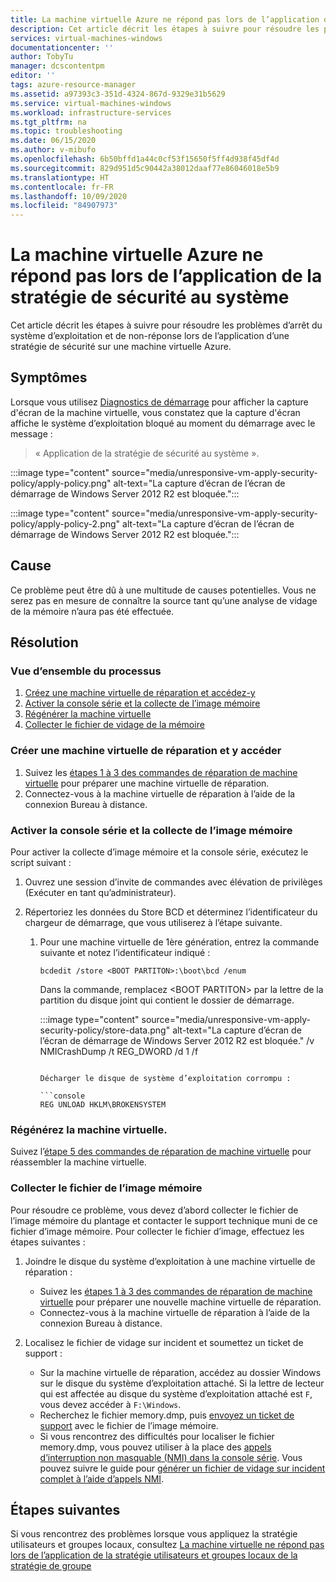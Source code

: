```yaml
---
title: La machine virtuelle Azure ne répond pas lors de l’application de la stratégie de sécurité au système
description: Cet article décrit les étapes à suivre pour résoudre les problèmes de blocage de l’écran de chargement si la machine virtuelle ne répond pas lors de l’application d’une stratégie de sécurité au système sur une machine virtuelle Azure.
services: virtual-machines-windows
documentationcenter: ''
author: TobyTu
manager: dcscontentpm
editor: ''
tags: azure-resource-manager
ms.assetid: a97393c3-351d-4324-867d-9329e31b5629
ms.service: virtual-machines-windows
ms.workload: infrastructure-services
ms.tgt_pltfrm: na
ms.topic: troubleshooting
ms.date: 06/15/2020
ms.author: v-mibufo
ms.openlocfilehash: 6b50bffd1a44c0cf53f15650f5ff4d938f45df4d
ms.sourcegitcommit: 829d951d5c90442a38012daaf77e86046018e5b9
ms.translationtype: HT
ms.contentlocale: fr-FR
ms.lasthandoff: 10/09/2020
ms.locfileid: "84907973"
---
```

# <a name="azure-vm-is-unresponsive-while-applying-security-policy-to-the-system"></a>La machine virtuelle Azure ne répond pas lors de l’application de la stratégie de sécurité au système

Cet article décrit les étapes à suivre pour résoudre les problèmes d’arrêt du système d’exploitation et de non-réponse lors de l’application d’une stratégie de sécurité sur une machine virtuelle Azure.

## <a name="symptoms"></a>Symptômes

Lorsque vous utilisez [Diagnostics de démarrage](boot-diagnostics.md) pour afficher la capture d'écran de la machine virtuelle, vous constatez que la capture d'écran affiche le système d’exploitation bloqué au moment du démarrage avec le message :

> « Application de la stratégie de sécurité au système ».

:::image type="content" source="media/unresponsive-vm-apply-security-policy/apply-policy.png" alt-text="La capture d’écran de l’écran de démarrage de Windows Server 2012 R2 est bloquée.":::

:::image type="content" source="media/unresponsive-vm-apply-security-policy/apply-policy-2.png" alt-text="La capture d’écran de l’écran de démarrage de Windows Server 2012 R2 est bloquée.":::

## <a name="cause"></a>Cause

Ce problème peut être dû à une multitude de causes potentielles. Vous ne serez pas en mesure de connaître la source tant qu’une analyse de vidage de la mémoire n’aura pas été effectuée.

## <a name="resolution"></a>Résolution

### <a name="process-overview"></a>Vue d’ensemble du processus

1. [Créez une machine virtuelle de réparation et accédez-y](#create-and-access-a-repair-vm)
2. [Activer la console série et la collecte de l’image mémoire](#enable-serial-console-and-memory-dump-collection)
3. [Régénérer la machine virtuelle](#rebuild-the-vm)
4. [Collecter le fichier de vidage de la mémoire](#collect-the-memory-dump-file)

### <a name="create-and-access-a-repair-vm"></a>Créer une machine virtuelle de réparation et y accéder

1. Suivez les [étapes 1 à 3 des commandes de réparation de machine virtuelle](repair-windows-vm-using-azure-virtual-machine-repair-commands.md#repair-process-example) pour préparer une machine virtuelle de réparation.
2. Connectez-vous à la machine virtuelle de réparation à l’aide de la connexion Bureau à distance.

### <a name="enable-serial-console-and-memory-dump-collection"></a>Activer la console série et la collecte de l’image mémoire

Pour activer la collecte d’image mémoire et la console série, exécutez le script suivant :

1. Ouvrez une session d’invite de commandes avec élévation de privilèges (Exécuter en tant qu’administrateur).
2. Répertoriez les données du Store BCD et déterminez l’identificateur du chargeur de démarrage, que vous utiliserez à l’étape suivante.

     1. Pour une machine virtuelle de 1ère génération, entrez la commande suivante et notez l’identificateur indiqué :

        ```console
        bcdedit /store <BOOT PARTITON>:\boot\bcd /enum
        ```

        Dans la commande, remplacez \<BOOT PARTITON> par la lettre de la partition du disque joint qui contient le dossier de démarrage.

        :::image type="content" source="media/unresponsive-vm-apply-security-policy/store-data.png" alt-text="La capture d’écran de l’écran de démarrage de Windows Server 2012 R2 est bloquée." /v NMICrashDump /t REG_DWORD /d 1 /f
        ```

        Décharger le disque de système d’exploitation corrompu :

        ```console
        REG UNLOAD HKLM\BROKENSYSTEM
        ```

### <a name="rebuild-the-vm"></a>Régénérez la machine virtuelle.

Suivez l’[étape 5 des commandes de réparation de machine virtuelle](repair-windows-vm-using-azure-virtual-machine-repair-commands.md#repair-process-example) pour réassembler la machine virtuelle.

### <a name="collect-the-memory-dump-file"></a>Collecter le fichier de l’image mémoire

Pour résoudre ce problème, vous devez d’abord collecter le fichier de l’image mémoire du plantage et contacter le support technique muni de ce fichier d’image mémoire. Pour collecter le fichier d’image, effectuez les étapes suivantes :

1. Joindre le disque du système d’exploitation à une machine virtuelle de réparation :

    - Suivez les [étapes 1 à 3 des commandes de réparation de machine virtuelle](repair-windows-vm-using-azure-virtual-machine-repair-commands.md#repair-process-example) pour préparer une nouvelle machine virtuelle de réparation.
    - Connectez-vous à la machine virtuelle de réparation à l’aide de la connexion Bureau à distance.

2. Localisez le fichier de vidage sur incident et soumettez un ticket de support :

    - Sur la machine virtuelle de réparation, accédez au dossier Windows sur le disque du système d’exploitation attaché. Si la lettre de lecteur qui est affectée au disque du système d’exploitation attaché est `F`, vous devez accéder à `F:\Windows`.
    - Recherchez le fichier memory.dmp, puis [envoyez un ticket de support](https://portal.azure.com/?#blade/Microsoft_Azure_Support/HelpAndSupportBlade) avec le fichier de l’image mémoire.
    - Si vous rencontrez des difficultés pour localiser le fichier memory.dmp, vous pouvez utiliser à la place des [appels d’interruption non masquable (NMI) dans la console série](serial-console-windows.md#use-the-serial-console-for-nmi-calls). Vous pouvez suivre le guide pour [générer un fichier de vidage sur incident complet à l’aide d’appels NMI](/windows/client-management/generate-kernel-or-complete-crash-dump).

## <a name="next-steps"></a>Étapes suivantes

Si vous rencontrez des problèmes lorsque vous appliquez la stratégie utilisateurs et groupes locaux, consultez [La machine virtuelle ne répond pas lors de l’application de la stratégie utilisateurs et groupes locaux de la stratégie de groupe](unresponsive-vm-apply-group-policy.md)
